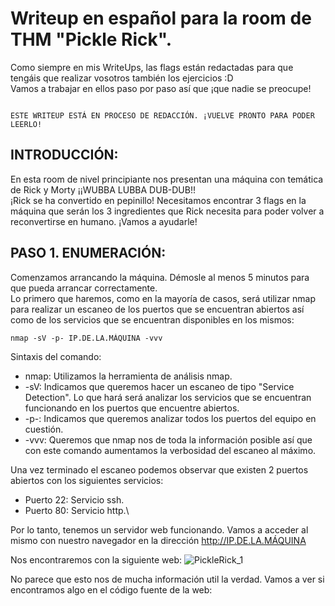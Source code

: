 # Writeup en español para la room de THM "Pickle Rick".
Como siempre en mis WriteUps, las flags están redactadas para que tengáis que realizar vosotros también los ejercicios :D\
Vamos a trabajar en ellos paso por paso así que ¡que nadie se preocupe!
```

ESTE WRITEUP ESTÁ EN PROCESO DE REDACCIÓN. ¡VUELVE PRONTO PARA PODER LEERLO!

```
## INTRODUCCIÓN:
En esta room de nivel principiante nos presentan una máquina con temática de Rick y Morty ¡¡WUBBA LUBBA DUB-DUB!!\
¡Rick se ha convertido en pepinillo! Necesitamos encontrar 3 flags en la máquina que serán los 3 ingredientes que Rick necesita para poder volver a reconvertirse en humano. ¡Vamos a ayudarle!

## PASO 1. ENUMERACIÓN:
Comenzamos arrancando la máquina. Démosle al menos 5 minutos para que pueda arrancar correctamente.\
Lo primero que haremos, como en la mayoría de casos, será utilizar nmap para realizar un escaneo de los puertos que se encuentran abiertos así como de los servicios que se encuentran disponibles en los mismos:

```
nmap -sV -p- IP.DE.LA.MÁQUINA -vvv
```
Sintaxis del comando:
- nmap: Utilizamos la herramienta de análisis nmap.
- -sV: Indicamos que queremos hacer un escaneo de tipo "Service Detection". Lo que hará será analizar los servicios que se encuentran funcionando en los puertos que encuentre abiertos.
- -p-: Indicamos que queremos analizar todos los puertos del equipo en cuestión.
- -vvv: Queremos que nmap nos de toda la información posible así que con este comando aumentamos la verbosidad del escaneo al máximo.

Una vez terminado el escaneo podemos observar que existen 2 puertos abiertos con los siguientes servicios:
- Puerto 22: Servicio ssh.
- Puerto 80: Servicio http.\

Por lo tanto, tenemos un servidor web funcionando. Vamos a acceder al mismo con nuestro navegador en la dirección http://IP.DE.LA.MÁQUINA

Nos encontraremos con la siguiente web:
![PickleRick_1](https://user-images.githubusercontent.com/93337563/139298610-5c5bbe21-720e-4dc2-ad1d-93bb31146523.png)

No parece que esto nos de mucha información util la verdad. Vamos a ver si encontramos algo en el código fuente de la web:
